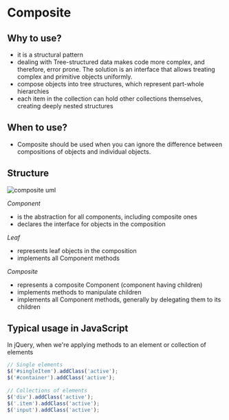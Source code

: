 # Composite

## Why to use?
- it is a structural pattern
- dealing with Tree-structured data makes code more complex, and therefore, error prone. The solution is an interface that allows treating complex and primitive objects uniformly.
- compose objects into tree structures, which represent part-whole hierarchies
- each item in the collection can hold other collections themselves, creating deeply nested structures

## When to use?

- Composite should be used when you can ignore the difference between compositions of objects and individual objects.

## Structure

![composite uml](https://github.com/Porter84/HarrisonJones/patterns/Composite_UML_diagram.png "Composite UML")

_Component_
- is the abstraction for all components, including composite ones
- declares the interface for objects in the composition

_Leaf_
- represents leaf objects in the composition
- implements all Component methods

_Composite_
- represents a composite Component (component having children)
- implements methods to manipulate children
- implements all Component methods, generally by delegating them to its children

## Typical usage in JavaScript

In jQuery, when we're applying methods to an element or collection of elements

```javascript
// Single elements
$('#singleItem').addClass('active');
$('#container').addClass('active');
 
// Collections of elements
$('div').addClass('active');
$('.item').addClass('active');
$('input').addClass('active');
```